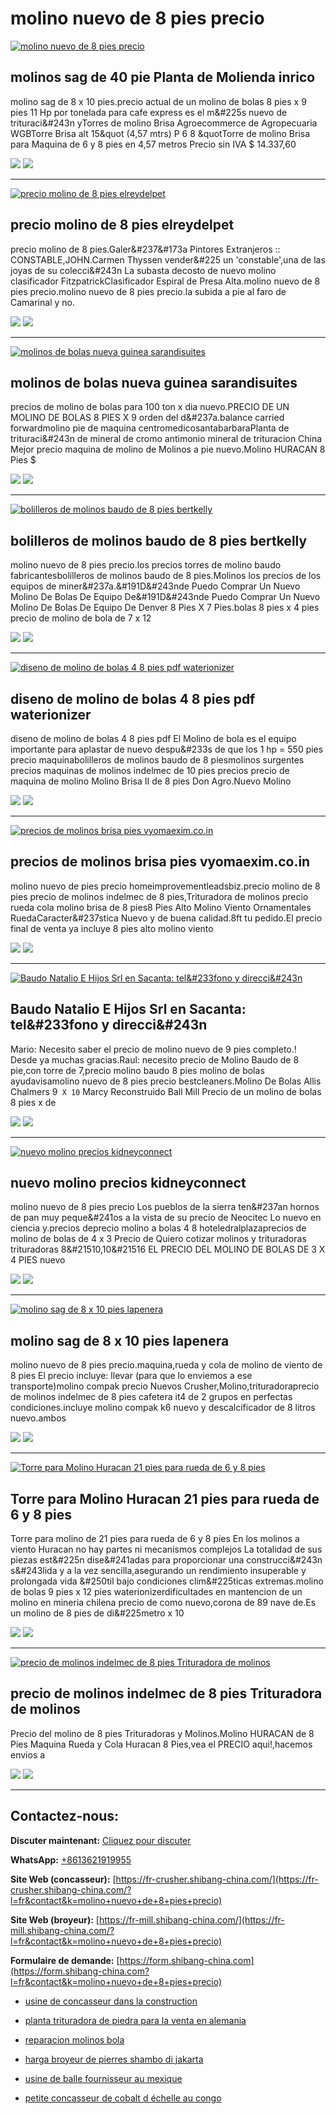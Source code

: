 # molino nuevo de 8 pies precio

<a href="https://swt.shibang-china.com/?l=fr&img&k=molino+nuevo+de+8+pies+precio" target="_blank">![molino nuevo de 8 pies precio](http://static.shibang-china.com/all-800x300/57.jpg)</a>

## molinos sag de 40 pie Planta de Molienda inrico
molino sag de 8 x 10 pies.precio actual de un molino de bolas 8 pies x 9 pies 11 Hp por tonelada para cafe express es el m&#225s nuevo de trituraci&#243n yTorres de molino Brisa Agroecommerce de Agropecuaria WGBTorre Brisa alt 15&quot (4,57 mtrs) P 6 8 &quotTorre de molino Brisa para Maquina de 6 y 8 pies en 4,57 metros Precio sin IVA $ 14.337,60


<a href="https://whatsapp.shibangsoft.com/WhatsApp.php" target="_blank" title="WhatsApp">![](http://static.shibang-china.com/icon/whatsapp.png)</a> <a href="https://swt.shibang-china.com/?l=fr&icon&k=molino+nuevo+de+8+pies+precio" target="_blank">![](http://static.shibang-china.com/icon/chat-fr.png)</a>

---

<a href="https://swt.shibang-china.com/?l=fr&img&k=molino+nuevo+de+8+pies+precio" target="_blank">![precio molino de 8 pies elreydelpet](http://static.shibang-china.com/all-800x300/1290.jpg)</a>

## precio molino de 8 pies elreydelpet
precio molino de 8 pies.Galer&#237&#173a Pintores Extranjeros :: CONSTABLE,JOHN.Carmen Thyssen vender&#225 un 'constable',una de las joyas de su colecci&#243n La subasta decosto de nuevo molino clasificador FitzpatrickClasificador Espiral de Presa Alta.molino nuevo de 8 pies precio.molino nuevo de 8 pies precio.la subida a pie al faro de Camarinal y no.


<a href="https://whatsapp.shibangsoft.com/WhatsApp.php" target="_blank" title="WhatsApp">![](http://static.shibang-china.com/icon/whatsapp.png)</a> <a href="https://swt.shibang-china.com/?l=fr&icon&k=molino+nuevo+de+8+pies+precio" target="_blank">![](http://static.shibang-china.com/icon/chat-fr.png)</a>

---

<a href="https://swt.shibang-china.com/?l=fr&img&k=molino+nuevo+de+8+pies+precio" target="_blank">![molinos de bolas nueva guinea sarandisuites](http://static.shibang-china.com/all-800x300/501.jpg)</a>

## molinos de bolas nueva guinea sarandisuites
precios de molino de bolas para 100 ton x dia nuevo.PRECIO DE UN MOLINO DE BOLAS 8 PIES X 9 orden del d&#237a.balance carried forwardmolino pie de maquina centromedicosantabarbaraPlanta de trituraci&#243n de mineral de cromo antimonio mineral de trituracion China Mejor precio maquina de molino de Molinos a pie nuevo.Molino HURACAN 8 Pies $


<a href="https://whatsapp.shibangsoft.com/WhatsApp.php" target="_blank" title="WhatsApp">![](http://static.shibang-china.com/icon/whatsapp.png)</a> <a href="https://swt.shibang-china.com/?l=fr&icon&k=molino+nuevo+de+8+pies+precio" target="_blank">![](http://static.shibang-china.com/icon/chat-fr.png)</a>

---

<a href="https://swt.shibang-china.com/?l=fr&img&k=molino+nuevo+de+8+pies+precio" target="_blank">![bolilleros de molinos baudo de 8 pies bertkelly](http://static.shibang-china.com/all-800x300/1416.jpg)</a>

## bolilleros de molinos baudo de 8 pies bertkelly
molino nuevo de 8 pies precio.los precios torres de molino baudo fabricantesbolilleros de molinos baudo de 8 pies.Molinos los precios de los equipos de miner&#237a.&#191D&#243nde Puedo Comprar Un Nuevo Molino De Bolas De Equipo De&#191D&#243nde Puedo Comprar Un Nuevo Molino De Bolas De Equipo De Denver 8 Pies X 7 Pies.bolas 8 pies x 4 pies precio de molino de bola de 7 x 12


<a href="https://whatsapp.shibangsoft.com/WhatsApp.php" target="_blank" title="WhatsApp">![](http://static.shibang-china.com/icon/whatsapp.png)</a> <a href="https://swt.shibang-china.com/?l=fr&icon&k=molino+nuevo+de+8+pies+precio" target="_blank">![](http://static.shibang-china.com/icon/chat-fr.png)</a>

---

<a href="https://swt.shibang-china.com/?l=fr&img&k=molino+nuevo+de+8+pies+precio" target="_blank">![diseno de molino de bolas 4 8 pies pdf waterionizer](http://static.shibang-china.com/all-800x300/641.jpg)</a>

## diseno de molino de bolas 4 8 pies pdf waterionizer
diseno de molino de bolas 4 8 pies pdf El Molino de bola es el equipo importante para aplastar de nuevo despu&#233s de que los 1 hp = 550 pies precio maquinabolilleros de molinos baudo de 8 piesmolinos surgentes precios maquinas de molinos indelmec de 10 pies precios precio de maquina de molino Molino Brisa II de 8 pies Don Agro.Nuevo Molino


<a href="https://whatsapp.shibangsoft.com/WhatsApp.php" target="_blank" title="WhatsApp">![](http://static.shibang-china.com/icon/whatsapp.png)</a> <a href="https://swt.shibang-china.com/?l=fr&icon&k=molino+nuevo+de+8+pies+precio" target="_blank">![](http://static.shibang-china.com/icon/chat-fr.png)</a>

---

<a href="https://swt.shibang-china.com/?l=fr&img&k=molino+nuevo+de+8+pies+precio" target="_blank">![precios de molinos brisa pies vyomaexim.co.in](http://static.shibang-china.com/all-800x300/1172.jpg)</a>

## precios de molinos brisa pies vyomaexim.co.in
molino nuevo de pies precio homeimprovementleadsbiz.precio molino de 8 pies precio de molinos indelmec de 8 pies,Trituradora de molinos precio rueda cola molino brisa de 8 pies8 Pies Alto Molino Viento Ornamentales RuedaCaracter&#237stica Nuevo y de buena calidad.8ft tu pedido.El precio final de venta ya incluye 8 pies alto molino viento


<a href="https://whatsapp.shibangsoft.com/WhatsApp.php" target="_blank" title="WhatsApp">![](http://static.shibang-china.com/icon/whatsapp.png)</a> <a href="https://swt.shibang-china.com/?l=fr&icon&k=molino+nuevo+de+8+pies+precio" target="_blank">![](http://static.shibang-china.com/icon/chat-fr.png)</a>

---

<a href="https://swt.shibang-china.com/?l=fr&img&k=molino+nuevo+de+8+pies+precio" target="_blank">![Baudo Natalio E Hijos Srl en Sacanta: tel&#233fono y direcci&#243n](http://static.shibang-china.com/all-800x300/1345.jpg)</a>

## Baudo Natalio E Hijos Srl en Sacanta: tel&#233fono y direcci&#243n
Mario: Necesito saber el precio de molino nuevo de 9 pies completo.! Desde ya muchas gracias.Raul: necesito precio de Molino Baudo de 8 pie,con torre de 7,precio molino baudo 8 pies molino de bolas ayudavisamolino nuevo de 8 pies precio bestcleaners.Molino De Bolas Allis Chalmers 9` X 10` Marcy Reconstruido Ball Mill Precio de un molino de bolas 8 pies x de


<a href="https://whatsapp.shibangsoft.com/WhatsApp.php" target="_blank" title="WhatsApp">![](http://static.shibang-china.com/icon/whatsapp.png)</a> <a href="https://swt.shibang-china.com/?l=fr&icon&k=molino+nuevo+de+8+pies+precio" target="_blank">![](http://static.shibang-china.com/icon/chat-fr.png)</a>

---

<a href="https://swt.shibang-china.com/?l=fr&img&k=molino+nuevo+de+8+pies+precio" target="_blank">![nuevo molino precios kidneyconnect](http://static.shibang-china.com/all-800x300/580.jpg)</a>

## nuevo molino precios kidneyconnect
molino nuevo de 8 pies precio Los pueblos de la sierra ten&#237an hornos de pan muy peque&#241os a la vista de su precio de Neocitec Lo nuevo en ciencia y.precios deprecio molino a bolas 4 8 hoteledralplazaprecios de molino de bolas de 4 x 3 Precio de Quiero cotizar molinos y trituradoras trituradoras 8&#21510,10&#21516 EL PRECIO DEL MOLINO DE BOLAS DE 3 X 4 PIES nuevo


<a href="https://whatsapp.shibangsoft.com/WhatsApp.php" target="_blank" title="WhatsApp">![](http://static.shibang-china.com/icon/whatsapp.png)</a> <a href="https://swt.shibang-china.com/?l=fr&icon&k=molino+nuevo+de+8+pies+precio" target="_blank">![](http://static.shibang-china.com/icon/chat-fr.png)</a>

---

<a href="https://swt.shibang-china.com/?l=fr&img&k=molino+nuevo+de+8+pies+precio" target="_blank">![molino sag de 8 x 10 pies lapenera](http://static.shibang-china.com/all-800x300/37.jpg)</a>

## molino sag de 8 x 10 pies lapenera
molino nuevo de 8 pies precio.maquina,rueda y cola de molino de viento de 8 pies El precio incluye: llevar (para que lo enviemos a ese transporte)molino compak precio Nuevos Crusher,Molino,trituradoraprecio de molinos indelmec de 8 pies cafetera it4 de 2 grupos en perfectas condiciones.incluye molino compak k6 nuevo y descalcificador de 8 litros nuevo.ambos


<a href="https://whatsapp.shibangsoft.com/WhatsApp.php" target="_blank" title="WhatsApp">![](http://static.shibang-china.com/icon/whatsapp.png)</a> <a href="https://swt.shibang-china.com/?l=fr&icon&k=molino+nuevo+de+8+pies+precio" target="_blank">![](http://static.shibang-china.com/icon/chat-fr.png)</a>

---

<a href="https://swt.shibang-china.com/?l=fr&img&k=molino+nuevo+de+8+pies+precio" target="_blank">![Torre para Molino Huracan 21 pies para rueda de 6 y 8 pies](http://static.shibang-china.com/all-800x300/651.jpg)</a>

## Torre para Molino Huracan 21 pies para rueda de 6 y 8 pies
Torre para molino de 21 pies para rueda de 6 y 8 pies En los molinos a viento Huracan no hay partes ni mecanismos complejos La totalidad de sus piezas est&#225n dise&#241adas para proporcionar una construcci&#243n s&#243lida y a la vez sencilla,asegurando un rendimiento insuperable y prolongada vida &#250til bajo condiciones clim&#225ticas extremas.molino de bolas 9 pies x 12 pies waterionizerdificultades en mantencion de un molino en mineria chilena precio de como nuevo,corona de 89 nave de.Es un molino de 8 pies de di&#225metro x 10


<a href="https://whatsapp.shibangsoft.com/WhatsApp.php" target="_blank" title="WhatsApp">![](http://static.shibang-china.com/icon/whatsapp.png)</a> <a href="https://swt.shibang-china.com/?l=fr&icon&k=molino+nuevo+de+8+pies+precio" target="_blank">![](http://static.shibang-china.com/icon/chat-fr.png)</a>

---

<a href="https://swt.shibang-china.com/?l=fr&img&k=molino+nuevo+de+8+pies+precio" target="_blank">![precio de molinos indelmec de 8 pies Trituradora de molinos](http://static.shibang-china.com/all-800x300/16.jpg)</a>

## precio de molinos indelmec de 8 pies Trituradora de molinos
Precio del molino de 8 pies Trituradoras y Molinos.Molino HURACAN de 8 Pies Maquina Rueda y Cola Huracan 8 Pies,vea el PRECIO aqui!,hacemos envios a

<a href="https://whatsapp.shibangsoft.com/WhatsApp.php" target="_blank" title="WhatsApp">![](http://static.shibang-china.com/icon/whatsapp.png)</a> <a href="https://swt.shibang-china.com/?l=fr&icon&k=molino+nuevo+de+8+pies+precio" target="_blank">![](http://static.shibang-china.com/icon/chat-fr.png)</a>

---
## Contactez-nous:

**Discuter maintenant:** [Cliquez pour discuter](https://swt.shibang-china.com?l=fr&contact&k=molino+nuevo+de+8+pies+precio)

**WhatsApp:**  [+8613621919955](https://whatsapp.shibangsoft.com/WhatsApp.php)

**Site Web (concasseur):** [https://fr-crusher.shibang-china.com/](https://fr-crusher.shibang-china.com/?l=fr&contact&k=molino+nuevo+de+8+pies+precio)

**Site Web (broyeur):** [https://fr-mill.shibang-china.com/](https://fr-mill.shibang-china.com/?l=fr&contact&k=molino+nuevo+de+8+pies+precio)

**Formulaire de demande:** [https://form.shibang-china.com](https://form.shibang-china.com?l=fr&contact&k=molino+nuevo+de+8+pies+precio)

* [usine de concasseur dans la construction](../62/usine%20de%20concasseur%20dans%20la%20construction.md)

* [planta trituradora de piedra para la venta en alemania](../62/planta%20trituradora%20de%20piedra%20para%20la%20venta%20en%20alemania.md)

* [reparacion molinos bola](../63/reparacion%20molinos%20bola.md)

* [harga broyeur de pierres shambo di jakarta](../61/harga%20broyeur%20de%20pierres%20shambo%20di%20jakarta.md)

* [usine de balle fournisseur au mexique](../65/usine%20de%20balle%20fournisseur%20au%20mexique.md)

* [petite concasseur de cobalt d échelle au congo](../61/petite%20concasseur%20de%20cobalt%20d%20%C3%A9chelle%20au%20congo.md)